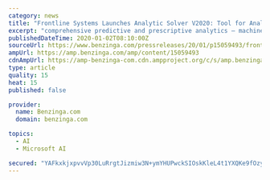 ```yaml
---
category: news
title: "Frontline Systems Launches Analytic Solver V2020: Tool for Analytics-Powered Decision Models in the Microsoft Ecosystem"
excerpt: "comprehensive predictive and prescriptive analytics – machine learning, simulation and risk analysis, powerful optimization – plus standards-based business rules for decision models, with easy deployment in applications using Office 365, Azure and ..."
publishedDateTime: 2020-01-02T08:10:00Z
sourceUrl: https://www.benzinga.com/pressreleases/20/01/p15059493/frontline-systems-launches-analytic-solver-v2020-tool-for-analytics-powered-decision-models-in-the
ampUrl: https://amp.benzinga.com/amp/content/15059493
cdnAmpUrl: https://amp-benzinga-com.cdn.ampproject.org/c/s/amp.benzinga.com/amp/content/15059493
type: article
quality: 15
heat: 15
published: false

provider:
  name: Benzinga.com
  domain: benzinga.com

topics:
  - AI
  - Microsoft AI

secured: "YAFkxkjxpvvVp30LuRrgtJizmiw3N+ymYHUPwckSIOskKleL4t1YXQKe9fOzy4UibcHCyLEVdnsf/tTr6dkbLgDcWY3d4IVPwAOevvwvo0yqi+Vc+cuKPgW5xlOrim5cxhZSClsQ1o5EI5+JsCXOCtScJ8VWqfvbeYV39a8C3ItbA5/JcQ1a90NC7wD4nPtQqNXxQqVkJ5lrUNwRLcUpW0DfNXXDmJ89llP519twkpgAnVn+Jbjczbpts/aJj79StxTc/F3pBvkN3PRAXHzGbmY4ggTOL/BFRD5pmzcH0B8=;Mxomhhr7U4dkyq1uFCCBWQ=="
---
```


